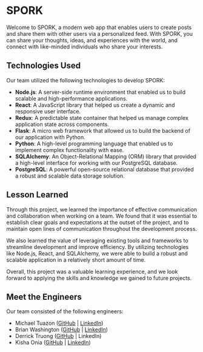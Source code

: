 # SPORK

Welcome to SPORK, a modern web app that enables users to create posts and share them with other users via a personalized feed. With SPORK, you can share your thoughts, ideas, and experiences with the world, and connect with like-minded individuals who share your interests.

## Technologies Used

Our team utilized the following technologies to develop SPORK:

- **Node.js**: A server-side runtime environment that enabled us to build scalable and high-performance applications.
- **React**: A JavaScript library that helped us create a dynamic and responsive user interface.
- **Redux**: A predictable state container that helped us manage complex application state across components.
- **Flask**: A micro web framework that allowed us to build the backend of our application with Python.
- **Python**: A high-level programming language that enabled us to implement complex functionality with ease.
- **SQLAlchemy**: An Object-Relational Mapping (ORM) library that provided a high-level interface for working with our PostgreSQL database.
- **PostgreSQL**: A powerful open-source relational database that provided a robust and scalable data storage solution.

## Lesson Learned

Through this project, we learned the importance of effective communication and collaboration when working on a team. We found that it was essential to establish clear goals and expectations at the outset of the project, and to maintain open lines of communication throughout the development process.

We also learned the value of leveraging existing tools and frameworks to streamline development and improve efficiency. By utilizing technologies like Node.js, React, and SQLAlchemy, we were able to build a robust and scalable application in a relatively short amount of time.

Overall, this project was a valuable learning experience, and we look forward to applying the skills and knowledge we gained to future projects.


## Meet the Engineers

Our team consisted of the following engineers:

- Michael Tuazon ([GitHub](https://github.com/Miketuazon) | [LinkedIn](https://www.linkedin.com/in/miketuazon/))
- Brian Washington ([GitHub](https://github.com/zipzopboppitybop) | [LinkedIn](https://www.linkedin.com/in/brian-washington-668129244/))
- Derrick Truong ([GitHub](https://github.com/Derrick-Truong) | LinkedIn)
- Kisha Onia ([GitHub](https://github.com/kishaonia) | [LinkedIn](https://www.linkedin.com/in/kisha-rose-onia-63bb35182/))


